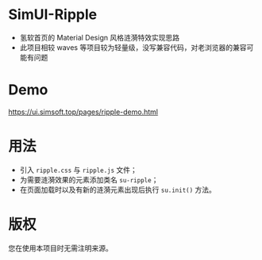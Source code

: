 # SimUI-Ripple
- 氢软首页的 Material Design 风格涟漪特效实现思路
- 此项目相较 waves 等项目较为轻量级，没写兼容代码，对老浏览器的兼容可能有问题

# Demo
https://ui.simsoft.top/pages/ripple-demo.html

# 用法
- 引入 `ripple.css` 与 `ripple.js` 文件；
- 为需要涟漪效果的元素添加类名 `su-ripple`；
- 在页面加载时以及有新的涟漪元素出现后执行 `su.init()` 方法。

# 版权
您在使用本项目时无需注明来源。
